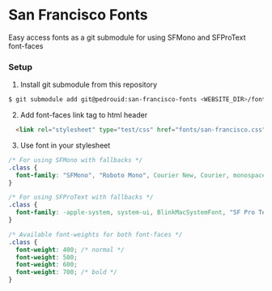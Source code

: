 # San Francisco Fonts

Easy access fonts as a git submodule for using SFMono and SFProText font-faces

### Setup

1. Install git submodule from this repository
```bash
$ git submodule add git@pedrouid:san-francisco-fonts <WEBSITE_DIR>/fonts
```

2. Add font-faces link tag to html header
```html
  <link rel="stylesheet" type="test/css" href="fonts/san-francisco.css">
```

3. Use font in your stylesheet
```css
/* For using SFMono with fallbacks */
.class {
  font-family: "SFMono", "Roboto Mono", Courier New, Courier, monospace;
}

/* For using SFProText with fallbacks */
.class {
  font-family: -apple-system, system-ui, BlinkMacSystemFont, "SF Pro Text", Roboto, Helvetica, Arial, sans-serif;
}

/* Available font-weights for both font-faces */
.class {
  font-weight: 400; /* normal */
  font-weight: 500;
  font-weight: 600;
  font-weight: 700; /* bold */
}
```